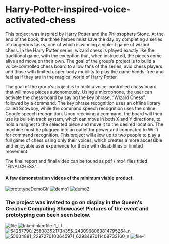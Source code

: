 # Harry-Potter-inspired-voice-activated-chess

This project was inspired by Harry Potter and the Philosophers Stone. At the end of the book, the three
heroes must save the day by completing a series of dangerous tasks, one of which is winning a violent
game of wizard chess. In the Harry Potter series, wizard chess is played exactly like the traditional game,
with the exception that, when instructed, the pieces come alive and move on their own. The goal of the
group’s project is to build a voice-controlled chess board to allow fans of the series, avid chess players
and those with limited upper-body mobility to play the game hands-free and feel as if they are in the
magical world of Harry Potter. 

The goal of the group’s project is to build a voice-controlled chess board that will move pieces
autonomously. Using a microphone, the user can activate the chess board by saying the key phrase,
“Wizard Chess”, followed by a command. The key phrase recognition uses an offline library called
Snowboy, while the command speech recognition uses the online Google speech recognition. Upon
receiving a command, the board will then use its built-in track system, which can move in both X and Y
directions, to hold a magnet to the selected piece and move it to the desired location. The machine
must be plugged into an outlet for power and connected to Wi-fi for command recognition. This project
will allow up to two people to play a full game of chess using only their voices, which creates a more
accessible and enjoyable user experience for those with disabilities or limited movement. 

The final report and final video can be found as pdf / mp4 files titled "FINALCHESS". 

#### A few demonstration videos of the minimum viable product. 
![prototypeDemoGif](https://user-images.githubusercontent.com/46120322/56384830-7171c100-61eb-11e9-8654-890da150d713.gif)
![demo1](https://user-images.githubusercontent.com/46120322/56385679-db8b6580-61ed-11e9-8cad-688e90f3df2d.gif)
![demo2](https://user-images.githubusercontent.com/46120322/56385834-33c26780-61ee-11e9-83e8-2f92fbf7faeb.gif)


### The project was invited to go on display in the Queen's Creative Computing Showcase! Pictures of the event and prototyping can been seen below.
![file](https://user-images.githubusercontent.com/46120322/56382769-2acd9800-61e6-11e9-8619-bb381753125c.jpeg)
![InkedInkedfile-1_LI](https://user-images.githubusercontent.com/46120322/56382771-2acd9800-61e6-11e9-9c17-49fe44e784c9.jpg)
![54257790_258083521734355_2430968063814795264_n](https://user-images.githubusercontent.com/46120322/56382766-2acd9800-61e6-11e9-8149-b27a0727d0b5.jpg)
![55604881_2297270103645971_6293497011408732160_n](https://user-images.githubusercontent.com/46120322/56382768-2acd9800-61e6-11e9-832a-651228b789bf.jpg)
![file-1](https://user-images.githubusercontent.com/46120322/56382770-2acd9800-61e6-11e9-975f-c28ffeff4a0b.jpeg)

